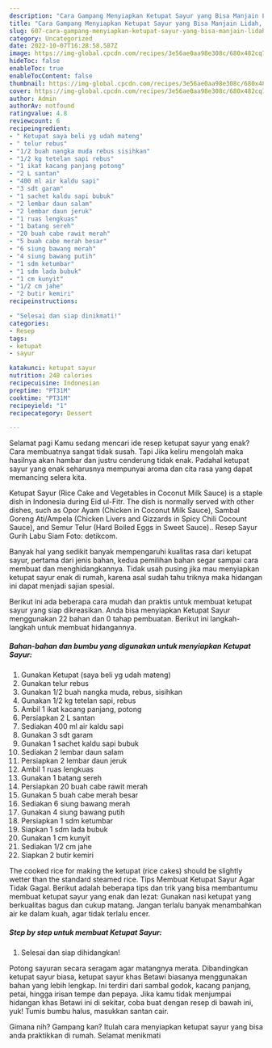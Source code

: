 ```yaml
---
description: "Cara Gampang Menyiapkan Ketupat Sayur yang Bisa Manjain Lidah, Buat Buka Puasa}"
title: "Cara Gampang Menyiapkan Ketupat Sayur yang Bisa Manjain Lidah, Buat Buka Puasa}"
slug: 607-cara-gampang-menyiapkan-ketupat-sayur-yang-bisa-manjain-lidah-buat-buka-puasa
category: Uncategorized
date: 2022-10-07T16:28:58.587Z
image: https://img-global.cpcdn.com/recipes/3e56ae0aa98e308c/680x482cq70/ketupat-sayur-foto-resep-utama.jpg
hideToc: false
enableToc: true
enableTocContent: false
thumbnail: https://img-global.cpcdn.com/recipes/3e56ae0aa98e308c/680x482cq70/ketupat-sayur-foto-resep-utama.jpg
cover: https://img-global.cpcdn.com/recipes/3e56ae0aa98e308c/680x482cq70/ketupat-sayur-foto-resep-utama.jpg
author: Admin
authorAv: notfound
ratingvalue: 4.8
reviewcount: 6
recipeingredient:
- " Ketupat saya beli yg udah mateng"
- " telur rebus"
- "1/2 buah nangka muda rebus sisihkan"
- "1/2 kg tetelan sapi rebus"
- "1 ikat kacang panjang potong"
- "2 L santan"
- "400 ml air kaldu sapi"
- "3 sdt garam"
- "1 sachet kaldu sapi bubuk"
- "2 lembar daun salam"
- "2 lembar daun jeruk"
- "1 ruas lengkuas"
- "1 batang sereh"
- "20 buah cabe rawit merah"
- "5 buah cabe merah besar"
- "6 siung bawang merah"
- "4 siung bawang putih"
- "1 sdm ketumbar"
- "1 sdm lada bubuk"
- "1 cm kunyit"
- "1/2 cm jahe"
- "2 butir kemiri"
recipeinstructions:

- "Selesai dan siap dinikmati!"
categories:
- Resep
tags:
- ketupat
- sayur

katakunci: ketupat sayur 
nutrition: 248 calories
recipecuisine: Indonesian
preptime: "PT31M"
cooktime: "PT31M"
recipeyield: "1"
recipecategory: Dessert

---
```



Selamat pagi Kamu sedang mencari ide resep ketupat sayur yang enak? Cara membuatnya sangat tidak susah. Tapi Jika keliru mengolah maka hasilnya akan hambar dan justru cenderung tidak enak. Padahal ketupat sayur yang enak seharusnya mempunyai aroma dan cita rasa yang dapat memancing selera kita.


Ketupat Sayur (Rice Cake and Vegetables in Coconut Milk Sauce) is a staple dish in Indonesia during Eid ul-Fitr. The dish is normally served with other dishes, such as Opor Ayam (Chicken in Coconut Milk Sauce), Sambal Goreng Ati/Ampela (Chicken Livers and Gizzards in Spicy Chili Cocount Sauce), and Semur Telur (Hard Boiled Eggs in Sweet Sauce).. Resep Sayur Gurih Labu Siam Foto: detikcom.

Banyak hal yang sedikit banyak mempengaruhi kualitas rasa dari ketupat sayur, pertama dari jenis bahan, kedua pemilihan bahan segar sampai cara membuat dan menghidangkannya. Tidak usah pusing jika mau menyiapkan ketupat sayur enak di rumah, karena asal sudah tahu triknya maka hidangan ini dapat menjadi sajian spesial.


Berikut ini ada beberapa cara mudah dan praktis untuk membuat ketupat sayur yang siap dikreasikan. Anda bisa menyiapkan Ketupat Sayur menggunakan 22 bahan dan 0 tahap pembuatan. Berikut ini langkah-langkah untuk membuat hidangannya.

<!--inarticleads1-->

##### Bahan-bahan dan bumbu yang digunakan untuk menyiapkan Ketupat Sayur:

1. Gunakan  Ketupat (saya beli yg udah mateng)
1. Gunakan  telur rebus
1. Gunakan 1/2 buah nangka muda, rebus, sisihkan
1. Gunakan 1/2 kg tetelan sapi, rebus
1. Ambil 1 ikat kacang panjang, potong
1. Persiapkan 2 L santan
1. Sediakan 400 ml air kaldu sapi
1. Gunakan 3 sdt garam
1. Gunakan 1 sachet kaldu sapi bubuk
1. Sediakan 2 lembar daun salam
1. Persiapkan 2 lembar daun jeruk
1. Ambil 1 ruas lengkuas
1. Gunakan 1 batang sereh
1. Persiapkan 20 buah cabe rawit merah
1. Gunakan 5 buah cabe merah besar
1. Sediakan 6 siung bawang merah
1. Gunakan 4 siung bawang putih
1. Persiapkan 1 sdm ketumbar
1. Siapkan 1 sdm lada bubuk
1. Gunakan 1 cm kunyit
1. Sediakan 1/2 cm jahe
1. Siapkan 2 butir kemiri


The cooked rice for making the ketupat (rice cakes) should be slightly wetter than the standard steamed rice. Tips Membuat Ketupat Sayur Agar Tidak Gagal. Berikut adalah beberapa tips dan trik yang bisa membantumu membuat ketupat sayur yang enak dan lezat: Gunakan nasi ketupat yang berkualitas bagus dan cukup matang. Jangan terlalu banyak menambahkan air ke dalam kuah, agar tidak terlalu encer. 

<!--inarticleads2-->

##### Step by step untuk membuat Ketupat Sayur:


1. Selesai dan siap dihidangkan!

Potong sayuran secara seragam agar matangnya merata. Dibandingkan ketupat sayur biasa, ketupat sayur khas Betawi biasanya menggunakan bahan yang lebih lengkap. Ini terdiri dari sambal godok, kacang panjang, petai, hingga irisan tempe dan pepaya. Jika kamu tidak menjumpai hidangan khas Betawi ini di sekitar, coba buat dengan resep di bawah ini, yuk! Tumis bumbu halus, masukkan santan cair. 

Gimana nih? Gampang kan? Itulah cara menyiapkan ketupat sayur yang bisa anda praktikkan di rumah. Selamat menikmati

